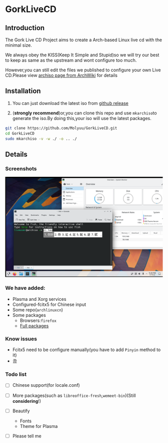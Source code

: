 # GorkLiveCD

## Introduction

The Gork Live CD Project aims to create a Arch-based Linux live cd with the minimal size.

We always obey the KISS(Keep It Simple and Stupid)so we will try our best to keep as same as the upstream and wont configure too much.

However,you can still edit the files we published to configure your own Live CD.Please view [archiso page from ArchWiki](https://wiki.archlinux.org/title/Archiso) for details

## Installation

1. You can just download the latest iso from [github release](https://github.com/Molyuu/GorkLiveCD/releases)

2. (**strongly recommend**)or,you can clone this repo and use `mkarchiso`to generate the iso.By doing this,your iso will use the latest packages.

```bash
git clone https://github.com/Molyuu/GorkLiveCD.git
cd GorkLiveCD
sudo mkarchiso -v -w ./ -o .. ./
```

## Details

### Screenshots

![FCITX5](./src/ss1.png "fcitx5 works fine")

### We have added:

- Plasma and Xorg services
- Configured-fcitx5 for Chinese input
- Some repo(`archlinuxcn`)
- Some packages
  - Browsers:`firefox`
  -	[Full packages](./packages.x86_64)

### Know issues

- Fcitx5 need to be configure manually(you have to add `Pinyin` method to it)
- 丑

### Todo list

- [ ] Chinese support(for locale.conf) 
- [ ] More packages(such as `libreoffice-fresh`,`wemeet-bin`)(Still **considering**!)
- [ ] Beautify
  - Fonts
  - Theme for Plasma
- [ ] Please tell me

